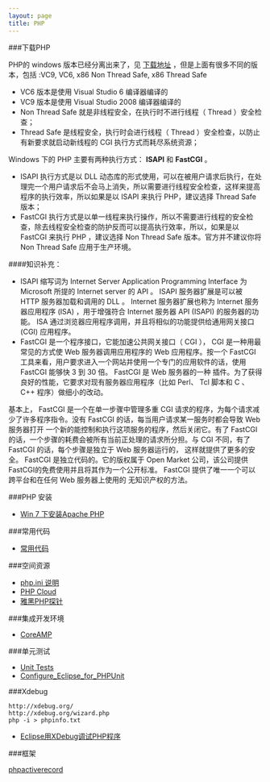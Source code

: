 ```yaml
---
layout: page 
title: PHP
---
```





###下载PHP

PHP的 windows 版本已经分离出来了，见 [下载地址](http://windows.php.net/download) ，但是上面有很多不同的版本，包括 :VC9, VC6, x86 Non Thread Safe, x86 Thread Safe

- VC6 版本是使用 Visual Studio 6 编译器编译的
- VC9 版本是使用 Visual Studio 2008 编译器编译的
- Non Thread Safe 就是非线程安全，在执行时不进行线程（ Thread ）安全检查； 
- Thread Safe 是线程安全，执行时会进行线程（ Thread ）安全检查，以防止有新要求就启动新线程的 CGI 执行方式而耗尽系统资源；

Windows 下的 PHP 主要有两种执行方式： **ISAPI** 和 **FastCGI** 。

- ISAPI 执行方式是以 DLL 动态库的形式使用，可以在被用户请求后执行，在处理完一个用户请求后不会马上消失，所以需要进行线程安全检查，这样来提高程序的执行效率，所以如果是以 ISAPI 来执行 PHP，建议选择 Thread Safe 版本；
- FastCGI 执行方式是以单一线程来执行操作，所以不需要进行线程的安全检查，除去线程安全检查的防护反而可以提高执行效率，所以，如果是以 FastCGI 来执行 PHP ，建议选择 Non Thread Safe 版本。官方并不建议你将 Non Thread Safe 应用于生产环境。

####知识补充：
- ISAPI 缩写词为 Internet Server Application Programming Interface 为 Microsoft 所提的 Internet server 的 API 。 ISAPI 服务器扩展是可以被 HTTP 服务器加载和调用的 DLL 。 Internet 服务器扩展也称为 Internet 服务器应用程序 (ISA) ，用于增强符合 Internet 服务器 API (ISAPI) 的服务器的功能。 ISA 通过浏览器应用程序调用，并且将相似的功能提供给通用网关接口(CGI) 应用程序。
- FastCGI 是一个程序接口，它能加速公共网关接口（ CGI ）， CGI 是一种用最常见的方式使 Web 服务器调用应用程序的 Web 应用程序。按一个 FastCGI 工具来看，用户要求进入一个网站并使用一个专门的应用软件的话，使用 FastCGI 能够快 3 到 30 倍。 FastCGI 是 Web 服务器的一种 插件。为了获得良好的性能，它要求对现有服务器应用程序（比如 Perl、 Tcl 脚本和 C 、 C++ 程序）做细小的改动。　　

基本上， FastCGI 是一个在单一步骤中管理多重 CGI 请求的程序，为每个请求减少了许多程序指令。没有 FastCGI 的话，每当用户请求某一服务时都会导致 Web 服务器打开 一个新的能控制和执行这项服务的程序，然后关闭它。有了 FastCGI的话，一个步骤的耗费会被所有当前正处理的请求所分担。与 CGI 不同，有了 FastCGI 的话，每个步骤是独立于 Web 服务器运行的， 这样就提供了更多的安全。 FastCGI 是独立代码的。它的版权属于 Open Market 公司，该公司提供 FastCGI的免费使用并且将其作为一个公开标准。 FastCGI 提供了唯一一个可以跨平台和在任何 Web 服务器上使用的 无知识产权的方法。

###PHP 安装
- [Win 7 下安装Apache PHP](/PHP/2012/06/05/php-win7-install-apache-php/)

###常用代码
- [常用代码](/PHP/2015/06/05/php-useful-code-source/)



###空间资源
- [php.ini 说明](/PHP/2012/06/05/php.ini-instruction/)
- [PHP Cloud](https://www.phpfog.com/)
- [雅黑PHP探针](http://www.yahei.net/)

###集成开发环境

- [CoreAMP](http://code.google.com/p/coreamp/)

###单元测试
- [Unit Tests](http://pkp.sfu.ca/wiki/index.php/Unit_Tests)
- [Configure_Eclipse_for_PHPUnit](http://pkp.sfu.ca/wiki/index.php/Configure_Eclipse_for_PHPUnit)


###Xdebug


	http://xdebug.org/	
	http://xdebug.org/wizard.php	
	php -i > phpinfo.txt

- [Eclipse用XDebug调试PHP程序](http://www.cnblogs.com/yeer/archive/2010/04/07/1706407.html)

###框架

[phpactiverecord](http://www.phpactiverecord.org/)






